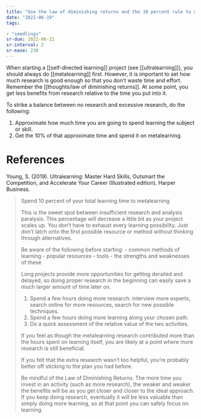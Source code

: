 ```yaml
---
title: "Use the law of diminishing returns and the 10 percent rule to approximate how long a metalearning project should be"
date: "2022-06-19"
tags:

- "seedlings"
sr-due: 2022-06-22
sr-interval: 2
sr-ease: 230
---
```


When starting a [[self-directed learning]] project (see [[ultralearning]]), you should always do [[metalearning]] first. However, it is important to set how much research is good enough so that you don't waste time and effort. Remember the [[thoughts/law of diminishing returns]]. At some point, you get less benefits from research relative to the time you put into it.

To strike a balance between no research and excessive research, do the following:

1. Approximate how much time you are going to spend learning the subject or skill.
2. Get the 10% of that approximate time and spend it on metalearning.

# References

Young, S. (2019). Ultralearning: Master Hard Skills, Outsmart the Competition, and Accelerate Your Career (Illustrated edition). Harper Business.
>Spend 10 percent of your total learning time to metalearning
>
>This is the sweet spot between insufficient research and analysis paralysis. This percentage will decrease a little bit as your project scales up. You don’t have to exhaust every learning possibility. Just don’t latch onto the first possible resource or method without thinking through alternatives.
>
>Be aware of the following before starting:
	- common methods of learning
	- popular resources
	- tools
	- the strengths and weaknesses of these
>
>Long projects provide more opportunities for getting derailed and delayed, so doing proper research in the beginning can easily save a much larger amount of time later on.
>1. Spend a few hours doing more research: interview more experts, search online for more resources, search for new possible techniques.
>2. Spend a few hours doing more learning along your chosen path.
>3. Do a quick assessment of the relative value of the two activities.
>
>If you feel as though the metalearning research contributed more than the hours spent on learning itself, you are likely at a point where more research is still beneficial.
>
>If you felt that the extra research wasn’t too helpful, you’re probably better off sticking to the plan you had before.
>
>Be mindful of the Law of Diminishing Returns. The more time you invest in an activity (such as more research), the weaker and weaker the benefits will be as you get closer and closer to the ideal approach. If you keep doing research, eventually it will be less valuable than simply doing more learning, so at that point you can safely focus on learning.